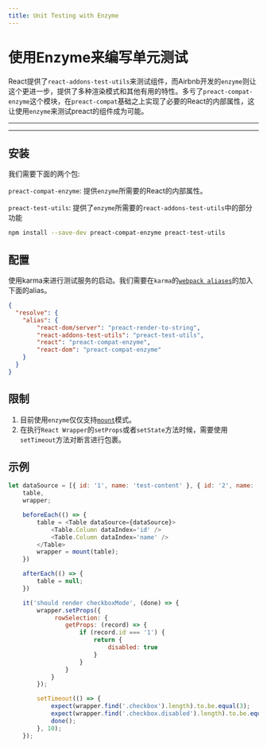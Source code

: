 ```yaml
---
title: Unit Testing with Enzyme
---
```


# 使用Enzyme来编写单元测试

React提供了`react-addons-test-utils`来测试组件，而Airbnb开发的`enzyme`则让这个更进一步，提供了多种渲染模式和其他有用的特性。多亏了`preact-compat-enzyme`这个模块，在`preact-compat`基础之上实现了必要的React的内部属性，这让使用`enzyme`来测试preact的组件成为可能。

---

<div><toc></toc></div>

---

## 安装

我们需要下面的两个包:

`preact-compat-enzyme`: 提供`enzyme`所需要的React的内部属性。

`preact-test-utils`: 提供了`enzyme`所需要的`react-addons-test-utils`中的部分功能

```bash
npm install --save-dev preact-compat-enzyme preact-test-utils
```

## 配置

使用karma来进行测试服务的启动。我们需要在`karma`的[`webpack aliases`](https://github.com/webpack-contrib/karma-webpack#usage)的加入下面的alias。

```json
{
  "resolve": {
    "alias": {
        "react-dom/server": "preact-render-to-string",
        "react-addons-test-utils": "preact-test-utils",
        "react": "preact-compat-enzyme",
        "react-dom": "preact-compat-enzyme"
    }
  }
}
```

## 限制

1. 目前使用`enzyme`仅仅支持[`mount`](http://airbnb.io/enzyme/docs/api/mount.html)模式。
2. 在执行`React Wrapper`的`setProps`或者`setState`方法时候，需要使用`setTimeout`方法对断言进行包裹。

## 示例

```js
let dataSource = [{ id: '1', name: 'test-content' }, { id: '2', name: 'test-content' }],
    table,
    wrapper;

    beforeEach(() => {
        table = <Table dataSource={dataSource}>
            <Table.Column dataIndex='id' />
            <Table.Column dataIndex='name' />
        </Table>
        wrapper = mount(table);
    })

    afterEach(() => {
        table = null;
    })

    it('should render checkboxMode', (done) => {
        wrapper.setProps({
             rowSelection: {
                getProps: (record) => {
                    if (record.id === '1') {
                        return {
                            disabled: true
                        }
                    }
                }
            }
        });

        setTimeout(() => {
            expect(wrapper.find('.checkbox').length).to.be.equal(3);
            expect(wrapper.find('.checkbox.disabled').length).to.be.equal(1);
            done();
        }, 10);
    });
```

